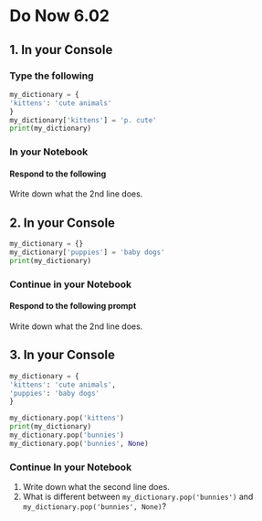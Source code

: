 # Do Now 6.02

## 1. In your Console

### Type the following

```python
my_dictionary = {
'kittens': 'cute animals'
}
my_dictionary['kittens'] = 'p. cute'
print(my_dictionary)
```

### In your Notebook

#### Respond to the following

Write down what the 2nd line does.

## 2. In your Console

```python
my_dictionary = {}
my_dictionary['puppies'] = 'baby dogs'
print(my_dictionary)
```

### Continue in your Notebook

#### Respond to the following prompt

Write down what the 2nd line does.

## 3. In your Console

```python
my_dictionary = {
'kittens': 'cute animals',
'puppies': 'baby dogs'
}

my_dictionary.pop('kittens')
print(my_dictionary)
my_dictionary.pop('bunnies')
my_dictionary.pop('bunnies', None)
```

### Continue In your Notebook

1. Write down what the second line does.
2. What is different between `my_dictionary.pop('bunnies')` and `my_dictionary.pop('bunnies', None)`?
